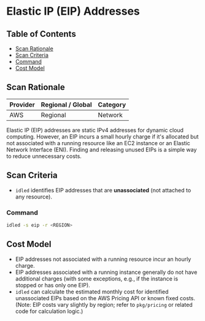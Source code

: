 # Elastic IP (EIP) Addresses

## Table of Contents

- [Scan Rationale](#scan-rationale)
- [Scan Criteria](#scan-criteria)
- [Command](#command)
- [Cost Model](#cost-model)

## Scan Rationale

| Provider | Regional / Global | Category |
|----------|-------------------|----------|
| AWS      | Regional          | Network  |

Elastic IP (EIP) addresses are static IPv4 addresses for dynamic cloud computing. However, an EIP incurs a small hourly charge if it's allocated but not associated with a running resource like an EC2 instance or an Elastic Network Interface (ENI). Finding and releasing unused EIPs is a simple way to reduce unnecessary costs.

## Scan Criteria

- `idled` identifies EIP addresses that are **unassociated** (not attached to any resource).

### Command

```bash
idled -s eip -r <REGION>
```

## Cost Model

- EIP addresses not associated with a running resource incur an hourly charge.
- EIP addresses associated with a running instance generally do not have additional charges (with some exceptions, e.g., if the instance is stopped or has only one EIP).
- `idled` can calculate the estimated monthly cost for identified unassociated EIPs based on the AWS Pricing API or known fixed costs. (Note: EIP costs vary slightly by region; refer to `pkg/pricing` or related code for calculation logic.) 